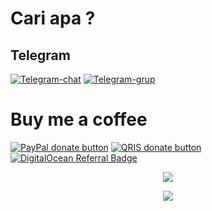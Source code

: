 # Cari apa ?
## Telegram
[![Telegram-chat](https://img.shields.io/badge/Chat-Telegram-blue)](https://t.me/darkanonc/)
[![Telegram-grup](https://img.shields.io/badge/Grup-Telegram-blue)](https://t.me/darkanonc_grup)

# Buy me a coffee
[![PayPal donate button](https://img.shields.io/badge/Donate-PayPal-blue)](https://paypal.me/darkanonc11)
[![QRIS donate button](https://img.shields.io/badge/Donate-QRIS-red)](https://raw.githubusercontent.com/genome96/AutoScriptXray/main/image/qris-darkanonc.jpg)
<a href="https://www.digitalocean.com/?refcode=8a474003bf18&utm_campaign=Referral_Invite&utm_medium=Referral_Program&utm_source=badge"><img src="https://web-platforms.sfo2.cdn.digitaloceanspaces.com/WWW/Badge%201.svg" alt="DigitalOcean Referral Badge" /></a>

<p align="center">
<a href="https://opensource.org/licenses/MIT"> <img src="https://img.shields.io/badge/License-MIT-blue.svg" style="max-width:200%;">
<p align="center">
  <a><img src="https://img.shields.io/badge/darkanonc-AutoScriptXray%202023-blue" style="max-width:200%;">
  